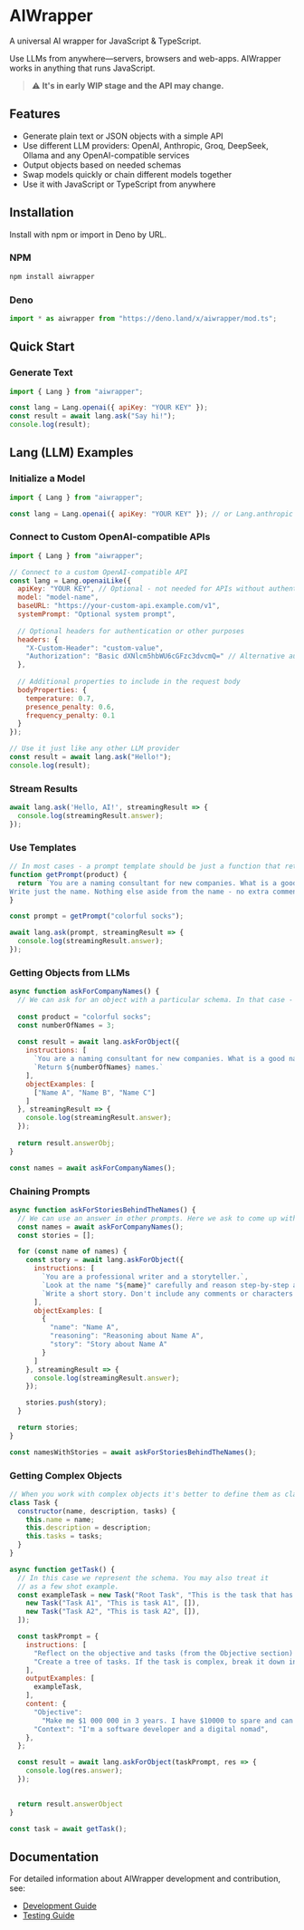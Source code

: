 # AIWrapper
A universal AI wrapper for JavaScript & TypeScript.

Use LLMs from anywhere—servers, browsers and web-apps. AIWrapper works in anything that runs JavaScript.

> :warning: **It's in early WIP stage and the API may change.**


## Features
- Generate plain text or JSON objects with a simple API
- Use different LLM providers: OpenAI, Anthropic, Groq, DeepSeek, Ollama and any OpenAI-compatible services
- Output objects based on needed schemas
- Swap models quickly or chain different models together
- Use it with JavaScript or TypeScript from anywhere

## Installation
Install with npm or import in Deno by URL.

### NPM
```bash
npm install aiwrapper
```

### Deno
```typescript
import * as aiwrapper from "https://deno.land/x/aiwrapper/mod.ts";
```

## Quick Start

### Generate Text
```javascript
import { Lang } from "aiwrapper";

const lang = Lang.openai({ apiKey: "YOUR KEY" });
const result = await lang.ask("Say hi!");
console.log(result);
```

## Lang (LLM) Examples

### Initialize a Model
```javascript
import { Lang } from "aiwrapper";

const lang = Lang.openai({ apiKey: "YOUR KEY" }); // or Lang.anthropic
```

### Connect to Custom OpenAI-compatible APIs
```javascript
import { Lang } from "aiwrapper";

// Connect to a custom OpenAI-compatible API
const lang = Lang.openaiLike({
  apiKey: "YOUR KEY", // Optional - not needed for APIs without authentication
  model: "model-name",
  baseURL: "https://your-custom-api.example.com/v1",
  systemPrompt: "Optional system prompt",
  
  // Optional headers for authentication or other purposes
  headers: {
    "X-Custom-Header": "custom-value",
    "Authorization": "Basic dXNlcm5hbWU6cGFzc3dvcmQ=" // Alternative auth method example
  },
  
  // Additional properties to include in the request body
  bodyProperties: {
    temperature: 0.7,
    presence_penalty: 0.6,
    frequency_penalty: 0.1
  }
});

// Use it just like any other LLM provider
const result = await lang.ask("Hello!");
console.log(result);
```

### Stream Results
```javascript
await lang.ask('Hello, AI!', streamingResult => {
  console.log(streamingResult.answer);
});
```

### Use Templates
```javascript
// In most cases - a prompt template should be just a function that returns a string
function getPrompt(product) {
  return `You are a naming consultant for new companies. What is a good name for a company that makes ${product}?     
Write just the name. Nothing else aside from the name - no extra comments or characters that are not part of the name.`;
}

const prompt = getPrompt("colorful socks");

await lang.ask(prompt, streamingResult => { 
  console.log(streamingResult.answer);
});
```

### Getting Objects from LLMs
```javascript
async function askForCompanyNames() {
  // We can ask for an object with a particular schema. In that case - an array with company names as strings.
  
  const product = "colorful socks";
  const numberOfNames = 3;
  
  const result = await lang.askForObject({
    instructions: [
      `You are a naming consultant for new companies. What is a good name for a company that makes ${product}?`,
      `Return ${numberOfNames} names.`
    ],
    objectExamples: [
      ["Name A", "Name B", "Name C"]
    ]
  }, streamingResult => { 
    console.log(streamingResult.answer);
  });
  
  return result.answerObj;
}

const names = await askForCompanyNames();
```

### Chaining Prompts
```javascript
async function askForStoriesBehindTheNames() {
  // We can use an answer in other prompts. Here we ask to come up with stories for all of the names we've got.
  const names = await askForCompanyNames();
  const stories = [];

  for (const name of names) {
    const story = await lang.askForObject({
      instructions: [
        `You are a professional writer and a storyteller.`,
        `Look at the name "${name}" carefully and reason step-by-step about the meaning of the name and what is the potential story behind it.`,
        `Write a short story. Don't include any comments or characters that are not part of the story.`,
      ],
      objectExamples: [
        {
          "name": "Name A",
          "reasoning": "Reasoning about Name A",
          "story": "Story about Name A"
        }
      ]
    }, streamingResult => { 
      console.log(streamingResult.answer);
    });

    stories.push(story);
  }

  return stories;
}

const namesWithStories = await askForStoriesBehindTheNames();
```

### Getting Complex Objects
```javascript
// When you work with complex objects it's better to define them as classes or types.
class Task {
  constructor(name, description, tasks) {
    this.name = name;
    this.description = description;
    this.tasks = tasks;
  }
}

async function getTask() {
  // In this case we represent the schema. You may also treat it 
  // as a few shot example.
  const exampleTask = new Task("Root Task", "This is the task that has subtasks", [
    new Task("Task A1", "This is task A1", []),
    new Task("Task A2", "This is task A2", []),
  ]);

  const taskPrompt = {
    instructions: [
      "Reflect on the objective and tasks (from the Objective section) step by step. Ensure that you understand them; identify any ambiguities or gaps in information. The Context section offers relevant information. Feel free to add critique or insights about the objective.",
      "Create a tree of tasks. If the task is complex, break it down into subtasks, following the KISS principle. Each task should have a clear, actionable title, and a reasoning. If there are ambiguities or gaps in information, start by posing follow-up questions.",
    ],
    outputExamples: [
      exampleTask,
    ],
    content: {
      "Objective":
        "Make me $1 000 000 in 3 years. I have $10000 to spare and can live without income for 18 months. I only want to do it by starting a business. Be my CEO.",
      "Context": "I'm a software developer and a digital nomad",
    },
  };

  const result = await lang.askForObject(taskPrompt, res => { 
    console.log(res.answer);
  });

  
  return result.answerObject
}

const task = await getTask();
```

## Documentation

For detailed information about AIWrapper development and contribution, see:
- [Development Guide](docs/development.md)
- [Testing Guide](docs/testing.md)